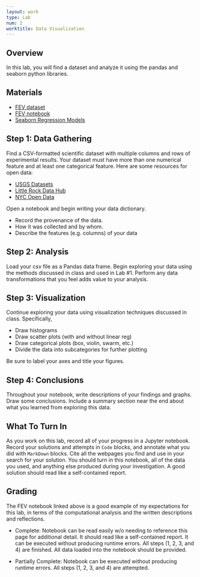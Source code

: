 ```yaml
---
layout: work
type: Lab
num: 2
worktitle: Data Visualization
---
```


## Overview

In this lab, you will find a dataset and analyze it using the pandas and seaborn python libraries.

## Materials

* [FEV dataset](../data/FEV.csv)
* [FEV notebook](https://nbviewer.jupyter.org/urls/hendrix-cs.github.io/csci285/code/FEV_Data_Analysis.ipynb)
* [Seaborn Regression Models](https://seaborn.pydata.org/tutorial/regression.html)


## Step 1: Data Gathering

Find a CSV-formatted scientific dataset with multiple columns and rows of experimental results. Your dataset must have more than one numerical feature and at least one categorical feature. Here are some resources for open data:

* [USGS Datasets](https://www.usgs.gov/products/data)
* [Little Rock Data Hub](https://data.littlerock.gov/)
* [NYC Open Data](https://opendata.cityofnewyork.us/)


Open a notebook and begin writing your data dictionary. 

* Record the provenance of the data.
* How it was collected and by whom.
* Describe the features (e.g. columns) of your data


## Step 2: Analysis

Load your csv file as a Pandas data frame. Begin exploring your data using the methods discussed in class and used in Lab #1. Perform any data transformations that you feel adds value to your analysis.

## Step 3: Visualization

Continue exploring your data using visualization techniques discussed in class. Specifically, 

* Draw histograms
* Draw scatter plots (with and without linear reg)
* Draw categorical plots (box, violin, swarm, etc.)
* Divide the data into subcategories for further plotting

Be sure to label your axes and title your figures. 

## Step 4: Conclusions

Throughout your notebook, write descriptions of your findings and graphs. Draw some conclusions. Include a summary section near the end about what you learned from exploring this data.

## What To Turn In

As you work on this lab, record all of your progress in a Jupyter notebook. Record your solutions and attempts in `Code` blocks, and annotate what you did with `MarkDown` blocks. Cite all the webpages you find and use in your search for your solution. You should turn in this notebook, all of the data you used, and anything else produced during your investigation. A good solution should read like a self-contained report.

## Grading

The FEV notebook linked above is a good example of my expectations for this lab, in terms of the computational analysis and the written descriptions and reflections.

* Complete: Notebook can be read easily w/o needing to reference this page for additional detail. It should read like a self-contained report. It can be executed without producing runtime errors. All steps (1, 2, 3, and 4) are finished. All data loaded into the notebook should be provided.

* Partially Complete: Notebook can be executed without producing runtime errors. All steps (1, 2, 3, and 4) are attempted.

